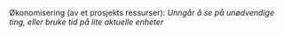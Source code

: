 Økonomisering (av et prosjekts ressurser): 
<cite>Unngår å se på unødvendige ting, eller bruke tid på lite aktuelle enheter</cite>

